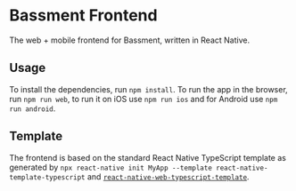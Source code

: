 # Bassment Frontend

The web + mobile frontend for Bassment, written in React Native.

## Usage

To install the dependencies, run `npm install`. To run the app in the browser, run `npm run web`, to run it on iOS use `npm run ios` and for Android use `npm run android`.

## Template

The frontend is based on the standard React Native TypeScript template as generated by `npx react-native init MyApp --template react-native-template-typescript` and [`react-native-web-typescript-template`](https://github.com/vemarav/react-native-web-typescript-template).
